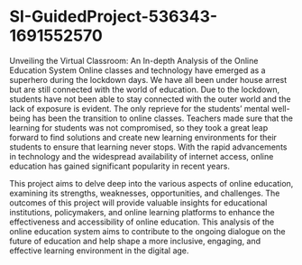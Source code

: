 # SI-GuidedProject-536343-1691552570
Unveiling the Virtual Classroom: An In-depth Analysis of the Online Education System
Online classes and technology have emerged as a superhero during the lockdown days. 
We have all been under house arrest but are still connected with the world of education. 
Due to the lockdown, students have not been able to stay connected with the outer world and the lack of exposure is evident. 
The only reprieve for the students’ mental well-being has been the transition to online classes. 
Teachers made sure that the learning for students was not compromised, so they took a great leap forward to find solutions 
and create new learning environments for their students to ensure that learning never stops. 
With the rapid advancements in technology and the widespread availability of internet access, online education has gained significant popularity in recent years.

This project aims to delve deep into the various aspects of online education, examining its strengths, weaknesses, opportunities, and challenges.
The outcomes of this project will provide valuable insights for educational institutions, policymakers, and online learning platforms to enhance the effectiveness 
and accessibility of online education. This analysis of the online education system aims to contribute to the ongoing dialogue on the future of education 
and help shape a more inclusive, engaging, and effective learning environment in the digital age. 

